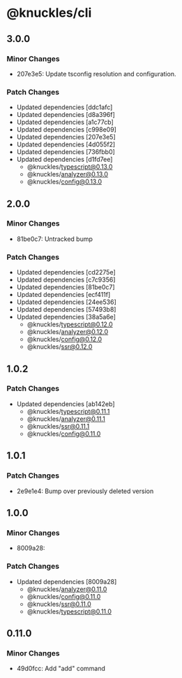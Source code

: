 # @knuckles/cli

## 3.0.0

### Minor Changes

- 207e3e5: Update tsconfig resolution and configuration.

### Patch Changes

- Updated dependencies [ddc1afc]
- Updated dependencies [d8a396f]
- Updated dependencies [a1c77cb]
- Updated dependencies [c998e09]
- Updated dependencies [207e3e5]
- Updated dependencies [4d055f2]
- Updated dependencies [736fbb0]
- Updated dependencies [d1fd7ee]
  - @knuckles/typescript@0.13.0
  - @knuckles/analyzer@0.13.0
  - @knuckles/config@0.13.0

## 2.0.0

### Minor Changes

- 81be0c7: Untracked bump

### Patch Changes

- Updated dependencies [cd2275e]
- Updated dependencies [c7c9356]
- Updated dependencies [81be0c7]
- Updated dependencies [ecf411f]
- Updated dependencies [24ee536]
- Updated dependencies [57493b8]
- Updated dependencies [38a5a6e]
  - @knuckles/typescript@0.12.0
  - @knuckles/analyzer@0.12.0
  - @knuckles/config@0.12.0
  - @knuckles/ssr@0.12.0

## 1.0.2

### Patch Changes

- Updated dependencies [ab142eb]
  - @knuckles/typescript@0.11.1
  - @knuckles/analyzer@0.11.1
  - @knuckles/ssr@0.11.1
  - @knuckles/config@0.11.0

## 1.0.1

### Patch Changes

- 2e9e1e4: Bump over previously deleted version

## 1.0.0

### Minor Changes

- 8009a28:

### Patch Changes

- Updated dependencies [8009a28]
  - @knuckles/analyzer@0.11.0
  - @knuckles/config@0.11.0
  - @knuckles/ssr@0.11.0
  - @knuckles/typescript@0.11.0

## 0.11.0

### Minor Changes

- 49d0fcc: Add "add" command
